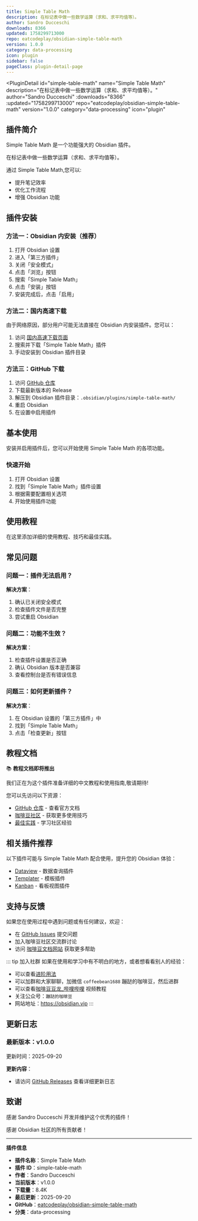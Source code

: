 ```yaml
---
title: Simple Table Math
description: 在标记表中做一些数学运算（求和、求平均值等）。
author: Sandro Ducceschi
downloads: 8366
updated: 1758299713000
repo: eatcodeplay/obsidian-simple-table-math
version: 1.0.0
category: data-processing
icon: plugin
sidebar: false
pageClass: plugin-detail-page
---
```


<PluginDetail
  id="simple-table-math"
  name="Simple Table Math"
  description="在标记表中做一些数学运算（求和、求平均值等）。"
  author="Sandro Ducceschi"
  :downloads="8366"
  :updated="1758299713000"
  repo="eatcodeplay/obsidian-simple-table-math"
  version="1.0.0"
  category="data-processing"
  icon="plugin"
>

<!-- AUTO_GENERATED_START -->
## 插件简介

Simple Table Math 是一个功能强大的 Obsidian 插件。

在标记表中做一些数学运算（求和、求平均值等）。

通过 Simple Table Math,您可以:

- 提升笔记效率
- 优化工作流程
- 增强 Obsidian 功能

<!-- AUTO_GENERATED_END -->

<!-- AUTO_GENERATED_START -->
## 插件安装

### 方法一：Obsidian 内安装（推荐）

1. 打开 Obsidian 设置
2. 进入「第三方插件」
3. 关闭「安全模式」
4. 点击「浏览」按钮
5. 搜索「Simple Table Math」
6. 点击「安装」按钮
7. 安装完成后，点击「启用」

### 方法二：国内高速下载

由于网络原因，部分用户可能无法直接在 Obsidian 内安装插件。您可以：

1. 访问 [国内高速下载页面](/zh/documentation/obsidian-plugins-download.html)
2. 搜索并下载「Simple Table Math」插件
3. 手动安装到 Obsidian 插件目录

### 方法三：GitHub 下载

1. 访问 [GitHub 仓库](https://github.com/eatcodeplay/obsidian-simple-table-math)
2. 下载最新版本的 Release
3. 解压到 Obsidian 插件目录：`.obsidian/plugins/simple-table-math/`
4. 重启 Obsidian
5. 在设置中启用插件

## 基本使用

安装并启用插件后，您可以开始使用 Simple Table Math 的各项功能。

### 快速开始

1. 打开 Obsidian 设置
2. 找到「Simple Table Math」插件设置
3. 根据需要配置相关选项
4. 开始使用插件功能

<!-- AUTO_GENERATED_END -->

<!-- CUSTOM_CONTENT_START:tutorial -->
## 使用教程

在这里添加详细的使用教程、技巧和最佳实践。

<!-- CUSTOM_CONTENT_END:tutorial -->

<!-- SHARED_CONTENT_START -->
## 常见问题

### 问题一：插件无法启用？

**解决方案**：
1. 确认已关闭安全模式
2. 检查插件文件是否完整
3. 尝试重启 Obsidian

### 问题二：功能不生效？

**解决方案**：
1. 检查插件设置是否正确
2. 确认 Obsidian 版本是否兼容
3. 查看控制台是否有错误信息

### 问题三：如何更新插件？

**解决方案**：
1. 在 Obsidian 设置的「第三方插件」中
2. 找到「Simple Table Math」
3. 点击「检查更新」按钮

## 教程文档

📚 **教程文档即将推出**

我们正在为这个插件准备详细的中文教程和使用指南,敬请期待!

您可以先访问以下资源：
- [GitHub 仓库](https://github.com/eatcodeplay/obsidian-simple-table-math) - 查看官方文档
- [咖啡豆社区](/zh/bases/) - 获取更多使用技巧
- [最佳实践](/zh/best-practices/) - 学习社区经验

## 相关插件推荐

以下插件可能与 Simple Table Math 配合使用，提升您的 Obsidian 体验：

- [Dataview](/zh/plugins/dataview.html) - 数据查询插件
- [Templater](/zh/plugins/templater-obsidian.html) - 模板插件
- [Kanban](/zh/plugins/obsidian-kanban.html) - 看板视图插件

## 支持与反馈

如果您在使用过程中遇到问题或有任何建议，欢迎：

- 在 [GitHub Issues](https://github.com/eatcodeplay/obsidian-simple-table-math/issues) 提交问题
- 加入咖啡豆社区交流群讨论
- 访问 [咖啡豆文档网站](https://obsidian.vip) 获取更多帮助

::: tip 加入社群
如果在使用和学习中有不明白的地方，或者想看看别人的经验：
- 可以查看[进阶用法](/zh/advanced)
- 可以加群和大家聊聊，加微信 `coffeebean1688` 蹦跶的咖啡豆，然后进群
- 可以查看[咖啡豆豆龙_哔哩哔哩](https://space.bilibili.com/618777356) 视频教程
- 关注公众号：`蹦跶的咖啡豆`
- 网站地址：https://obsidian.vip
:::
<!-- SHARED_CONTENT_END -->

<!-- AUTO_GENERATED_START -->
## 更新日志

### 最新版本：v1.0.0

更新时间：2025-09-20

**更新内容**：
- 请访问 [GitHub Releases](https://github.com/eatcodeplay/obsidian-simple-table-math/releases) 查看详细更新日志

## 致谢

感谢 Sandro Ducceschi 开发并维护这个优秀的插件！

感谢 Obsidian 社区的所有贡献者！

---

**插件信息**
- **插件名称**：Simple Table Math
- **插件 ID**：simple-table-math
- **作者**：Sandro Ducceschi
- **当前版本**：v1.0.0
- **下载量**：8.4K
- **最后更新**：2025-09-20
- **GitHub**：[eatcodeplay/obsidian-simple-table-math](https://github.com/eatcodeplay/obsidian-simple-table-math)
- **分类**：data-processing
<!-- AUTO_GENERATED_END -->

</PluginDetail>

